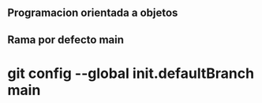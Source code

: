 


## Programacion orientada a objetos



## Rama por defecto main 

# git config --global  init.defaultBranch main

